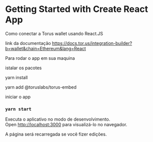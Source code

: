 # Getting Started with Create React App
Como conectar a Torus wallet usando React.JS

link da documentação https://docs.tor.us/integration-builder?b=wallet&chain=Ethereum&lang=React

Para rodar o app em sua maquina

istalar os pacotes

yarn install

yarn add @toruslabs/torus-embed

iniciar o app
### `yarn start`

Executa o aplicativo no modo de desenvolvimento.\
Open [http://localhost:3000](http://localhost:3000) para visualizá-lo no navegador.

A página será recarregada se você fizer edições.

